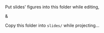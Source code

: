 Put slides' figures into this folder while editing,

 &

Copy this folder into `slides/` while projecting...
